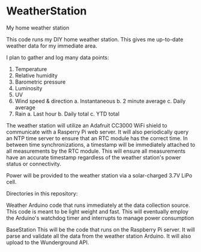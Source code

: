 WeatherStation
==============

My home weather station

This code runs my DIY home weather station.  This gives me up-to-date weather data for my immediate area.

I plan to gather and log many data points:
  1.  Temperature
  2.  Relative humidity
  3.  Barometric pressure
  4.  Luminosity
  5.  UV
  6.  Wind speed & direction
      a.  Instantaneous
      b.  2 minute average
      c.  Daily average
  7.  Rain
      a.  Last hour
      b.  Daily total
      c.  YTD total
      
The weather station will utilize an Adafruit CC3000 WiFi shield to communicate with a Rasperry Pi web server.
It will also periodically query an NTP time server to ensure that an RTC module has the correct time.
In between time synchronizations, a timestamp will be immediately attached to all measurements by the RTC module.
This will ensure all measurements have an accurate timestamp regardless of the weather station's power status or connectivity.

Power will be provided to the weather station via a solar-charged 3.7V LiPo cell.


Directories in this repository:

Weather
  Arduino code that runs immediately at the data collection source.
  This code is meant to be light weight and fast.
  This will eventually employ the Arduino's watchdog timer and interrupts to manage power consumption
  
BaseStation
  This will be the code that runs on the Raspberry Pi server.
  It will parse and validate all the data from the weather station Arduino.
  It will also upload to the Wunderground API.

